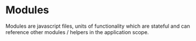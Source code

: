 Modules
=======

Modules are javascript files, units of functionality which are stateful and can reference other modules / helpers in the application scope.